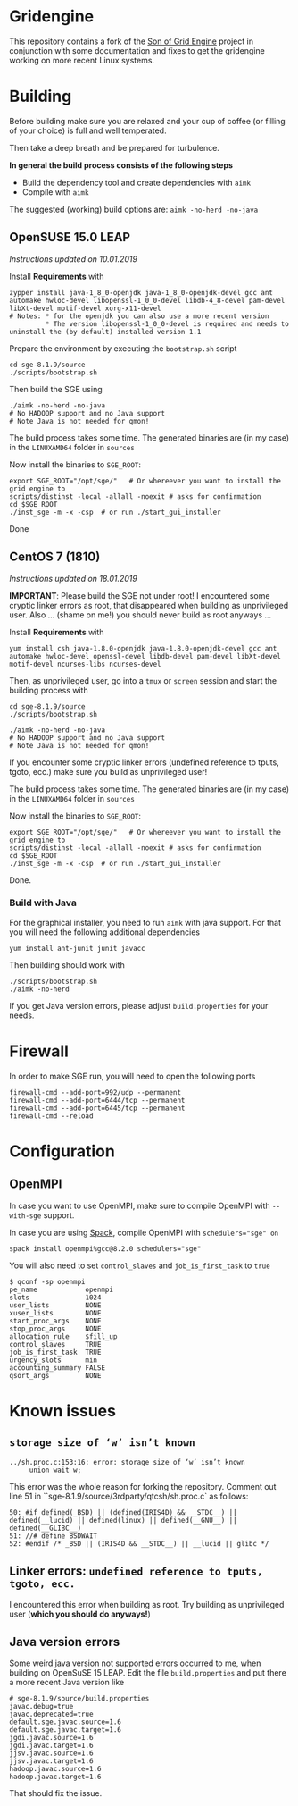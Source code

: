 # Gridengine

This repository contains a fork of the [Son of Grid Engine](https://arc.liv.ac.uk/trac/SGE) project in conjunction with some documentation and fixes to get the gridengine working on more recent Linux systems.

# Building

Before building make sure you are relaxed and your cup of coffee (or filling of your choice) is full and well temperated.

Then take a deep breath and be prepared for turbulence.

**In general the build process consists of the following steps**

* Build the dependency tool and create dependencies with `aimk`
* Compile with `aimk`

The suggested (working) build options are: `aimk -no-herd -no-java`

## OpenSUSE 15.0 LEAP

*Instructions updated on 10.01.2019*

Install **Requirements** with

    zypper install java-1_8_0-openjdk java-1_8_0-openjdk-devel gcc ant automake hwloc-devel libopenssl-1_0_0-devel libdb-4_8-devel pam-devel libXt-devel motif-devel xorg-x11-devel
	# Notes: * for the openjdk you can also use a more recent version
	         * The version libopenssl-1_0_0-devel is required and needs to uninstall the (by default) installed version 1.1

Prepare the environment by executing the `bootstrap.sh` script

    cd sge-8.1.9/source
    ./scripts/bootstrap.sh

Then build the SGE using

    ./aimk -no-herd -no-java
    # No HADOOP support and no Java support
    # Note Java is not needed for qmon!

The build process takes some time. The generated binaries are (in my case) in the `LINUXAMD64` folder in `sources`

Now install the binaries to `SGE_ROOT`:

    export SGE_ROOT="/opt/sge/"   # Or whereever you want to install the grid engine to
    scripts/distinst -local -allall -noexit # asks for confirmation
    cd $SGE_ROOT
    ./inst_sge -m -x -csp  # or run ./start_gui_installer

Done

## CentOS 7 (1810)

*Instructions updated on 18.01.2019*

**IMPORTANT**: Please build the SGE not under root! I encountered some cryptic linker errors as root, that disappeared when building as unprivileged user. Also ... (shame on me!) you should never build as root anyways ...

Install **Requirements** with

    yum install csh java-1.8.0-openjdk java-1.8.0-openjdk-devel gcc ant automake hwloc-devel openssl-devel libdb-devel pam-devel libXt-devel motif-devel ncurses-libs ncurses-devel

Then, as unprivileged user, go into a `tmux` or `screen` session and start the building process with

    cd sge-8.1.9/source
    ./scripts/bootstrap.sh
    
    ./aimk -no-herd -no-java
    # No HADOOP support and no Java support
    # Note Java is not needed for qmon!

If you encounter some cryptic linker errors (undefined reference to tputs, tgoto, ecc.) make sure you build as unprivileged user!

The build process takes some time. The generated binaries are (in my case) in the `LINUXAMD64` folder in `sources`

Now install the binaries to `SGE_ROOT`:

    export SGE_ROOT="/opt/sge/"   # Or whereever you want to install the grid engine to
    scripts/distinst -local -allall -noexit # asks for confirmation
    cd $SGE_ROOT
    ./inst_sge -m -x -csp  # or run ./start_gui_installer

Done.

### Build with Java

For the graphical installer, you need to run `aimk` with java support. For that you will need the following additional dependencies

    yum install ant-junit junit javacc

Then building should work with

    ./scripts/bootstrap.sh
    ./aimk -no-herd

If you get Java version errors, please adjust `build.properties` for your needs.

# Firewall

In order to make SGE run, you will need to open the following ports

    firewall-cmd --add-port=992/udp --permanent
    firewall-cmd --add-port=6444/tcp --permanent
    firewall-cmd --add-port=6445/tcp --permanent
    firewall-cmd --reload

# Configuration

## OpenMPI

In case you want to use OpenMPI, make sure to compile OpenMPI with `--with-sge` support.

In case you are using [Spack](https://spack.io), compile OpenMPI with `schedulers="sge" on`

    spack install openmpi%gcc@8.2.0 schedulers="sge"

You will also need to set `control_slaves` and `job_is_first_task` to `true`

    $ qconf -sp openmpi
    pe_name            openmpi
    slots              1024
    user_lists         NONE
    xuser_lists        NONE
    start_proc_args    NONE
    stop_proc_args     NONE
    allocation_rule    $fill_up
    control_slaves     TRUE
    job_is_first_task  TRUE
    urgency_slots      min
    accounting_summary FALSE
    qsort_args         NONE

# Known issues

## `storage size of ‘w’ isn’t known`

    ../sh.proc.c:153:16: error: storage size of ‘w’ isn’t known
         union wait w;

This error was the whole reason for forking the repository. Comment out line 51 in ``sge-8.1.9/source/3rdparty/qtcsh/sh.proc.c` as follows:

    50: #if defined(_BSD) || (defined(IRIS4D) && __STDC__) || defined(__lucid) || defined(linux) || defined(__GNU__) || defined(__GLIBC__)
    51: //# define BSDWAIT
    52: #endif /* _BSD || (IRIS4D && __STDC__) || __lucid || glibc */

## Linker errors: `undefined reference to tputs, tgoto, ecc.`

I encountered this error when building as root. Try building as unprivileged user (**which you should do anyways!**)

## Java version errors

Some weird java version not supported errors occurred to me, when building on OpenSuSE 15 LEAP. Edit the file `build.properties` and put there a more recent Java version like

    # sge-8.1.9/source/build.properties
    javac.debug=true
    javac.deprecated=true
    default.sge.javac.source=1.6
    default.sge.javac.target=1.6
    jgdi.javac.source=1.6
    jgdi.javac.target=1.6
    jjsv.javac.source=1.6
    jjsv.javac.target=1.6
    hadoop.javac.source=1.6
    hadoop.javac.target=1.6

That should fix the issue.

